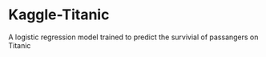 # Kaggle-Titanic
A logistic regression model trained to predict the survivial of passangers on Titanic

